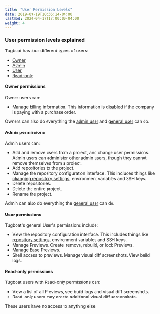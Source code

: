 ```yaml
---
title: "User Permission Levels"
date: 2019-09-19T10:36:14-04:00
lastmod: 2020-04-17T17:00:00-04:00
weight: 4
---
```


### User permission levels explained

Tugboat has four different types of users:

- [Owner](#owner-permissions)
- [Admin](#admin-permissions)
- [User](#user-permissions)
- [Read-only](#read-only-permissions)

#### Owner permissions

Owner users can:

- Manage billing information. This information is disabled if the company is paying with a purchase order.

Owners can also do everything the [admin user](#admin-permissions) and [general user](#user-permissions) can do.

#### Admin permissions

Admin users can:

- Add and remove users from a project, and change user permissions. Admin users can administer other admin users, though
  they cannot remove themselves from a project.
- Add repositories to the project.
- Manage the repository configuration interface. This includes things like
  [changing repository settings](/setting-up-tugboat/select-repo-settings/#change-repository-settings), environment
  variables and SSH keys.
- Delete repositories.
- Delete the entire project.
- Rename the project.

Admin can also do everything the [general user](#user-permissions) can do.

#### User permissions

Tugboat's general User's permissions include:

- View the repository configuration interface. This includes things like
  [repository settings](/setting-up-tugboat/select-repo-settings/#change-repository-settings), environment variables and
  SSH keys.
- Manage Previews. Create, remove, rebuild, or lock Previews.
- Manage Base Previews.
- Shell access to previews. Manage visual diff screenshots. View build logs.

#### Read-only permissions

Tugboat users with Read-only permissions can:

- View a list of all Previews, see build logs and visual diff screenshots.
- Read-only users may create additional visual diff screenshots.

These users have no access to anything else.
